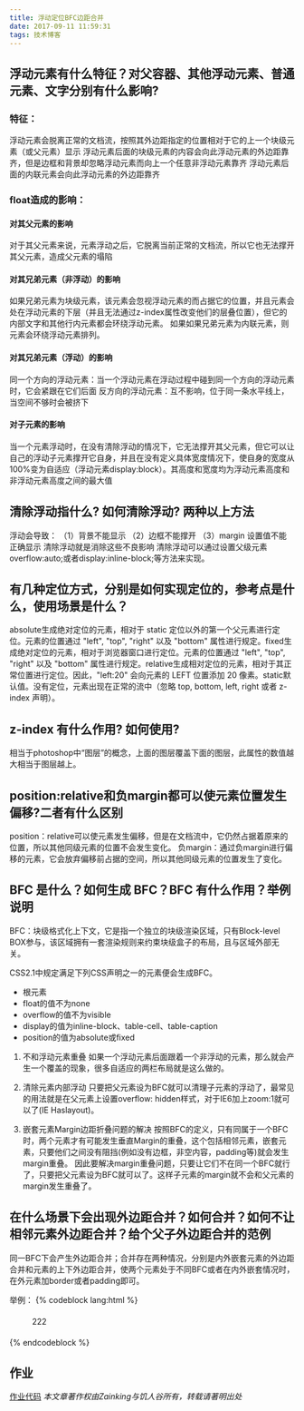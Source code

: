 ```yaml
---
title: 浮动定位BFC边距合并
date: 2017-09-11 11:59:31
tags: 技术博客
---
```

## 浮动元素有什么特征？对父容器、其他浮动元素、普通元素、文字分别有什么影响?

### 特征：

浮动元素会脱离正常的文档流，按照其外边距指定的位置相对于它的上一个块级元素（或父元素）显示
浮动元素后面的块级元素的内容会向此浮动元素的外边距靠齐，但是边框和背景却忽略浮动元素而向上一个任意非浮动元素靠齐
浮动元素后面的内联元素会向此浮动元素的外边距靠齐

### float造成的影响：

#### 对其父元素的影响

对于其父元素来说，元素浮动之后，它脱离当前正常的文档流，所以它也无法撑开其父元素，造成父元素的塌陷

#### 对其兄弟元素（非浮动）的影响

如果兄弟元素为块级元素，该元素会忽视浮动元素的而占据它的位置，并且元素会处在浮动元素的下层（并且无法通过z-index属性改变他们的层叠位置），但它的内部文字和其他行内元素都会环绕浮动元素。
如果如果兄弟元素为内联元素，则元素会环绕浮动元素排列。

#### 对其兄弟元素（浮动）的影响

同一个方向的浮动元素：当一个浮动元素在浮动过程中碰到同一个方向的浮动元素时，它会紧跟在它们后面
反方向的浮动元素：互不影响，位于同一条水平线上，当空间不够时会被挤下

#### 对子元素的影响

当一个元素浮动时，在没有清除浮动的情况下，它无法撑开其父元素，但它可以让自己的浮动子元素撑开它自身，并且在没有定义具体宽度情况下，使自身的宽度从100%变为自适应（浮动元素display:block）。其高度和宽度均为浮动元素高度和非浮动元素高度之间的最大值

## 清除浮动指什么? 如何清除浮动? 两种以上方法
	
浮动会导致：
（1）背景不能显示 （2）边框不能撑开 （3）margin 设置值不能正确显示
清除浮动就是消除这些不良影响
清除浮动可以通过设置父级元素overflow:auto;或者display:inline-block;等方法来实现。

## 有几种定位方式，分别是如何实现定位的，参考点是什么，使用场景是什么？

absolute生成绝对定位的元素，相对于 static 定位以外的第一个父元素进行定位。元素的位置通过 "left", "top", "right" 以及 "bottom" 属性进行规定。fixed生成绝对定位的元素，相对于浏览器窗口进行定位。元素的位置通过 "left", "top", "right" 以及 "bottom" 属性进行规定。relative生成相对定位的元素，相对于其正常位置进行定位。因此，"left:20" 会向元素的 LEFT 位置添加 20 像素。static默认值。没有定位，元素出现在正常的流中（忽略 top, bottom, left, right 或者 z-index 声明）。

## z-index 有什么作用? 如何使用?

相当于photoshop中“图层”的概念，上面的图层覆盖下面的图层，此属性的数值越大相当于图层越上。

## position:relative和负margin都可以使元素位置发生偏移?二者有什么区别

position：relative可以使元素发生偏移，但是在文档流中，它仍然占据着原来的位置，所以其他同级元素的位置不会发生变化。
负margin：通过负margin进行偏移的元素，它会放弃偏移前占据的空间，所以其他同级元素的位置发生了变化。

## BFC 是什么？如何生成 BFC？BFC 有什么作用？举例说明

BFC：块级格式化上下文，它是指一个独立的块级渲染区域，只有Block-level BOX参与，该区域拥有一套渲染规则来约束块级盒子的布局，且与区域外部无关。

CSS2.1中规定满足下列CSS声明之一的元素便会生成BFC。
* 根元素
* float的值不为none
* overflow的值不为visible
* display的值为inline-block、table-cell、table-caption
* position的值为absolute或fixed

1. 不和浮动元素重叠 如果一个浮动元素后面跟着一个非浮动的元素，那么就会产生一个覆盖的现象，很多自适应的两栏布局就是这么做的。

2. 清除元素内部浮动 只要把父元素设为BFC就可以清理子元素的浮动了，最常见的用法就是在父元素上设置overflow: hidden样式，对于IE6加上zoom:1就可以了(IE Haslayout)。

3. 嵌套元素Margin边距折叠问题的解决 按照BFC的定义，只有同属于一个BFC时，两个元素才有可能发生垂直Margin的重叠，这个包括相邻元素，嵌套元素，只要他们之间没有阻挡(例如没有边框，非空内容，padding等)就会发生margin重叠。 因此要解决margin重叠问题，只要让它们不在同一个BFC就行了，只要把父元素设为BFC就可以了。这样子元素的margin就不会和父元素的margin发生重叠了。

## 在什么场景下会出现外边距合并？如何合并？如何不让相邻元素外边距合并？给个父子外边距合并的范例

同一BFC下会产生外边距合并；合并存在两种情况，分别是内外嵌套元素的外边距合并和元素的上下外边距合并，使两个元素处于不同BFC或者在内外嵌套情况时，在外元素加border或者padding即可。

举例：
{% codeblock lang:html %}

<div style="margin: 20px;">
	<div style="margin: 20px;">222</div>
</div>

{% endcodeblock %}

## 作业
[作业代码](https://github.com/Zainking/demos)
*本文章著作权由Zainking与饥人谷所有，转载请著明出处*